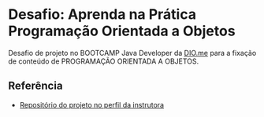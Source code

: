 
# Desafio: Aprenda na Prática Programação Orientada a Objetos

Desafio de projeto no BOOTCAMP Java Developer da [DIO.me](https://www.dio.me/) para a fixação de conteúdo de PROGRAMAÇÃO ORIENTADA A OBJETOS.


## Referência

 - [Repositório do projeto no perfil da instrutora](https://github.com/cami-la/desafio-poo-dio)

